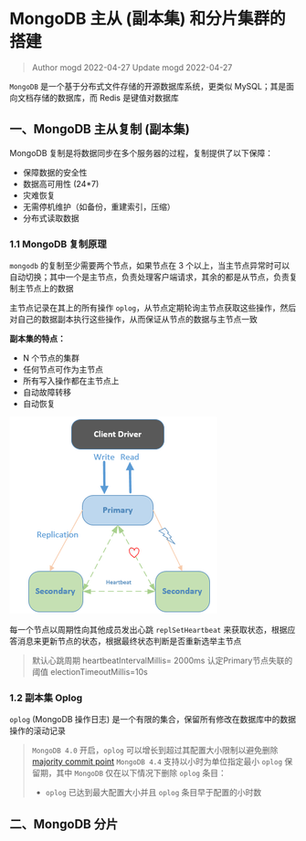 # MongoDB 主从 (副本集) 和分片集群的搭建
> Author mogd 2022-04-27
> Update mogd 2022-04-27

`MongoDB` 是一个基于分布式文件存储的开源数据库系统，更类似 MySQL；其是面向文档存储的数据库，而 Redis 是键值对数据库

## 一、MongoDB 主从复制 (副本集)

MongoDB 复制是将数据同步在多个服务器的过程，复制提供了以下保障：
- 保障数据的安全性
- 数据高可用性 (24*7)
- 灾难恢复
- 无需停机维护（如备份，重建索引，压缩）
- 分布式读取数据

### 1.1 MongoDB 复制原理

`mongodb` 的复制至少需要两个节点，如果节点在 3 个以上，当主节点异常时可以自动切换；其中一个是主节点，负责处理客户端请求，其余的都是从节点，负责复制主节点上的数据

主节点记录在其上的所有操作 `oplog`，从节点定期轮询主节点获取这些操作，然后对自己的数据副本执行这些操作，从而保证从节点的数据与主节点一致

**副本集的特点：**
- N 个节点的集群
- 任何节点可作为主节点
- 所有写入操作都在主节点上
- 自动故障转移
- 自动恢复

![mongodb-replication-heart](./images/mongodb-replication-heart.png)

每一个节点以周期性向其他成员发出心跳 `replSetHeartbeat` 来获取状态，根据应答消息来更新节点的状态，根据最终状态判断是否重新选举主节点

> 默认心跳周期 heartbeatIntervalMillis= 2000ms
> 认定Primary节点失联的阈值 electionTimeoutMillis=10s

### 1.2 副本集 Oplog

`oplog` (MongoDB 操作日志) 是一个有限的集合，保留所有修改在数据库中的数据操作的滚动记录
> `MongoDB 4.0` 开启，`oplog` 可以增长到超过其配置大小限制以避免删除 [majority commit point](https://www.mongodb.com/docs/manual/reference/command/replSetGetStatus/#mongodb-data-replSetGetStatus.optimes.lastCommittedOpTime) 
> `MongoDB 4.4` 支持以小时为单位指定最小 `oplog` 保留期，其中 `MongoDB` 仅在以下情况下删除 `oplog` 条目：
> - `oplog` 已达到最大配置大小并且 `oplog` 条目早于配置的小时数


## 二、MongoDB 分片

